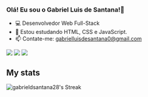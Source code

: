 ### Olá! Eu sou o Gabriel Luis de Santana!👋

- 💻 Desenvolvedor Web Full-Stack
- 🌱 Estou estudando HTML, CSS e JavaScript.
- 📫 Contate-me: gabrielluisdesantana0@gmail.com
 
<div> 
  <a href="https://instagram.com/gabrielldsantana_" target="_blank"><img src="https://img.shields.io/badge/-Instagram-%23E4405F?style=for-the-badge&logo=instagram&logoColor=white" target="_blank"></a>
  <a href = "mailto:gabrielluisdesantana0@gmail.com"><img src="https://img.shields.io/badge/-Gmail-%23333?style=for-the-badge&logo=gmail&logoColor=white" target="_blank"></a>
  <a href="https://www.linkedin.com/in/gabriel-luis-d-3a4094252/" target="_blank"><img src="https://img.shields.io/badge/-LinkedIn-%230077B5?style=for-the-badge&logo=linkedin&logoColor=white" target="_blank"></a> 
</div>

## My stats

![gabrieldsantana28's Streak](https://github-readme-streak-stats.herokuapp.com/?user=gabrieldsantana28&theme=highcontrast&hide_border=false)
